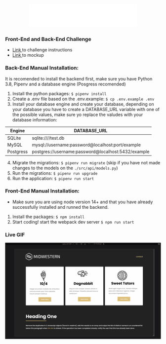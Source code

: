 # <div align="center"> <img src="https://github.com/jgustavoj/midwestern-project/blob/main/src/front/img/logo.png" /> </div>
### Front-End and Back-End Challenge

-  <a href="https://github.com/Midwestern-Interactive/tech-challenge" target="_blank" >Link </a> to challenge instructions
-  <a href="https://www.figma.com/file/ftGw3xU7H5abBHHcZYitxE/Benchmark?node-id=0%3A1" target="_blank"> Link </a> to mockup

### Back-End Manual Installation:

It is recomended to install the backend first, make sure you have Python 3.8, Pipenv and a database engine (Posgress recomended)

1. Install the python packages: `$ pipenv install`
2. Create a .env file based on the .env.example: `$ cp .env.example .env`
3. Install your database engine and create your database, depending on your database you have to create a DATABASE_URL variable with one of the possible values, make sure yo replace the valudes with your database information:

| Engine	| DATABASE_URL 						|
| ------------- | ----------------------------------------------------- |
| SQLite	| sqlite:////test.db	 				|
| MySQL		| mysql://username:password@localhost:port/example	|
| Postgress	| postgres://username:password@localhost:5432/example 	|

4. Migrate the migrations: `$ pipenv run migrate` (skip if you have not made changes to the models on the `./src/api/models.py`)
5. Run the migrations: `$ pipenv run upgrade`
6. Run the application: `$ pipenv run start`


### Front-End Manual Installation:

- Make sure you are using node version 14+ and that you have already successfully installed and runned the backend.

1. Install the packages: `$ npm install`
2. Start coding! start the webpack dev server `$ npm run start`

### Live GIF

<img src="https://github.com/jgustavoj/midwestern-project/blob/main/src/front/img/Animation.gif" />

